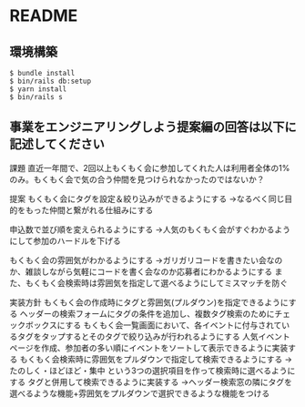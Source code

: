 # README

## 環境構築
```
$ bundle install
$ bin/rails db:setup
$ yarn install
$ bin/rails s
```

## 事業をエンジニアリングしよう提案編の回答は以下に記述してください
課題
直近一年間で、2回以上もくもく会に参加してくれた人は利用者全体の1%のみ。もくもく会で気の合う仲間を見つけられなかったのではないか？

提案
もくもく会にタグを設定＆絞り込みができるようにする
→なるべく同じ目的をもった仲間と繋がれる仕組みにする

申込数で並び順を変えられるようにする
→人気のもくもく会がすぐわかるようにして参加のハードルを下げる

もくもく会の雰囲気がわかるようにする
→ガリガリコードを書きたい会なのか、雑談しながら気軽にコードを書く会なのか応募者にわかるようにする
また、もくもく会検索時は雰囲気を指定して選べるようにしてミスマッチを防ぐ

実装方針
もくもく会の作成時にタグと雰囲気(プルダウン)を指定できるようにする
ヘッダーの検索フォームにタグの条件を追加し、複数タグ検索のためにチェックボックスにする
もくもく会一覧画面において、各イベントに付与されているタグをタップするとそのタグで絞り込みが行われるようにする
人気イベントページを作成、参加者の多い順にイベントをソートして表示できるように実装する
もくもく会検索時に雰囲気をプルダウンで指定して検索できるようにする
→たのしく・ほどほど・集中 という3つの選択項目を作って検索時に選べるようにする
タグと併用して検索できるように実装する
→ヘッダー検索窓の隣にタグを選べるような機能+雰囲気をプルダウンで選択できるような機能をつける